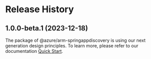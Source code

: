 # Release History
    
## 1.0.0-beta.1 (2023-12-18)

The package of @azure/arm-springappdiscovery is using our next generation design principles. To learn more, please refer to our documentation [Quick Start](https://aka.ms/js-track2-quickstart).
